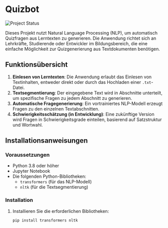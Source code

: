 # Quizbot

![Project Status](https://img.shields.io/badge/Status-In%20Development-yellow)

Dieses Projekt nutzt Natural Language Processing (NLP), um automatisch Quizfragen aus Lerntexten zu generieren. Die Anwendung richtet sich an Lehrkräfte, Studierende oder Entwickler im Bildungsbereich, die eine einfache Möglichkeit zur Quizgenerierung aus Textdokumenten benötigen.

## Funktionsübersicht

1. **Einlesen von Lerntexten**: Die Anwendung erlaubt das Einlesen von Textinhalten, entweder direkt oder durch das Hochladen einer `.txt`-Datei.
2. **Textsegmentierung**: Der eingegebene Text wird in Abschnitte unterteilt, um spezifische Fragen zu jedem Abschnitt zu generieren.
3. **Automatische Fragegenerierung**: Ein vortrainiertes NLP-Modell erzeugt Fragen zu den einzelnen Textabschnitten.
4. **Schwierigkeitsschätzung (in Entwicklung)**: Eine zukünftige Version wird Fragen in Schwierigkeitsgrade einteilen, basierend auf Satzstruktur und Wortwahl.

## Installationsanweisungen

### Voraussetzungen

- Python 3.8 oder höher
- Jupyter Notebook
- Die folgenden Python-Bibliotheken:
  - `transformers` (für das NLP-Modell)
  - `nltk` (für die Textsegmentierung)

### Installation

1. Installieren Sie die erforderlichen Bibliotheken:
   ```bash
   pip install transformers nltk
